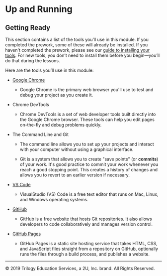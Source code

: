 # Up and Running

## Getting Ready

This section contains a list of the tools you’ll use in this module. If you completed the prework, some of these will already be installed. If you haven't completed the prework, please see our [guide to installing your tools](https://coding-bootcamp-fsf-prework.readthedocs-hosted.com/en/latest/modules/chapter2/). For new tools, you don’t need to install them before you begin&mdash;you’ll do that during the lessons.

Here are the tools you’ll use in this module:

* [Google Chrome](https://www.google.com/chrome/)

    * Google Chrome is the primary web browser you'll use to test and debug your project as you create it.

* Chrome DevTools

    * Chrome DevTools is a set of web developer tools built directly into the Google Chrome browser. These tools can help you edit pages on-the-fly and debug problems quickly.

* The Command Line and Git

    * The command line allows you to set up your projects and interact with your computer without using a graphical interface.

    * Git is a system that allows you to create "save points" (or **commits**) of your work. It's good practice to commit your work whenever you reach a good stopping point. This creates a history of changes and allows you to revert to an earlier version if necessary.

* [VS Code](https://code.visualstudio.com/)

    * VisualStudio (VS) Code is a free text editor that runs on Mac, Linux, and Windows operating systems.    

* [GitHub](https://github.com/)

    * GitHub is a free website that hosts Git repositories. It also allows developers to code collaboratively and manages version control.

* [GitHub Pages](https://pages.github.com/)

    * GitHub Pages is a static site hosting service that takes HTML, CSS, and JavaScript files straight from a repository on GitHub, optionally runs the files through a build process, and publishes a website. 

---
© 2019 Trilogy Education Services, a 2U, Inc. brand. All Rights Reserved.
